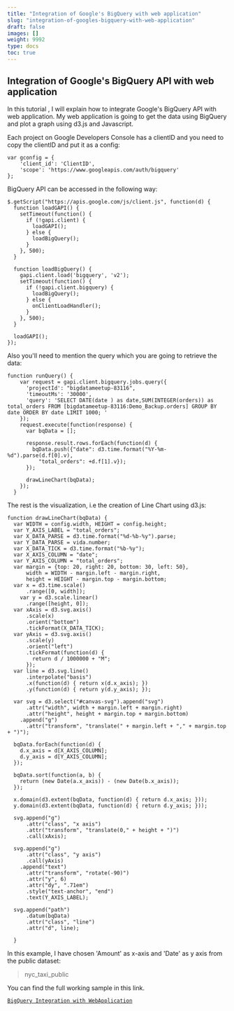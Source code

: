 ```yaml
---
title: "Integration of Google's BigQuery with web application"
slug: "integration-of-googles-bigquery-with-web-application"
draft: false
images: []
weight: 9992
type: docs
toc: true
---
```


## Integration of Google's BigQuery API with web application
In this tutorial , I will explain how to integrate Google's BigQuery API with web application. My web application is going to get the data using BigQuery and plot a graph using d3.js and Javascript.

Each project on Google Developers Console has a clientID and you need to copy the clientID and put it as a config:

    var gconfig = {
        'client_id': 'ClientID',
        'scope': 'https://www.googleapis.com/auth/bigquery'
    };

BigQuery API can be accessed in the following way:

    $.getScript("https://apis.google.com/js/client.js", function(d) {
      function loadGAPI() {
        setTimeout(function() {
          if (!gapi.client) {
            loadGAPI();
          } else {
            loadBigQuery();
          }
        }, 500);
      }
      
      function loadBigQuery() {
        gapi.client.load('bigquery', 'v2');
        setTimeout(function() {
          if (!gapi.client.bigquery) {
            loadBigQuery();
          } else {
            onClientLoadHandler();
          }
        }, 500);
      }
      
      loadGAPI();
    });

Also you'll need to mention the query which you are going to retrieve the data:

    function runQuery() {
        var request = gapi.client.bigquery.jobs.query({
          'projectId': "bigdatameetup-83116",
          'timeoutMs': '30000',
          'query': 'SELECT DATE(date ) as date,SUM(INTEGER(orders)) as total_orders FROM [bigdatameetup-83116:Demo_Backup.orders] GROUP BY date ORDER BY date LIMIT 1000; '
        });
        request.execute(function(response) {
          var bqData = [];
    
          response.result.rows.forEach(function(d) {
            bqData.push({"date": d3.time.format("%Y-%m-%d").parse(d.f[0].v),
              "total_orders": +d.f[1].v});
          });
          
          drawLineChart(bqData);
        });
      }

The rest is the visualization, i.e the creation of Line Chart using d3.js:

    function drawLineChart(bqData) {
      var WIDTH = config.width, HEIGHT = config.height;
      var Y_AXIS_LABEL = "total_orders";
      var X_DATA_PARSE = d3.time.format("%d-%b-%y").parse;
      var Y_DATA_PARSE = vida.number;
      var X_DATA_TICK = d3.time.format("%b-%y");
      var X_AXIS_COLUMN = "date";
      var Y_AXIS_COLUMN = "total_orders";
      var margin = {top: 20, right: 20, bottom: 30, left: 50},
          width = WIDTH - margin.left - margin.right,
          height = HEIGHT - margin.top - margin.bottom;
      var x = d3.time.scale()
          .range([0, width]);
        var y = d3.scale.linear()
          .range([height, 0]);
      var xAxis = d3.svg.axis()
          .scale(x)
          .orient("bottom")
          .tickFormat(X_DATA_TICK);
      var yAxis = d3.svg.axis()
          .scale(y)
          .orient("left")
          .tickFormat(function(d) {
            return d / 1000000 + "M";
          });
      var line = d3.svg.line()
          .interpolate("basis")
          .x(function(d) { return x(d.x_axis); })
          .y(function(d) { return y(d.y_axis); });
      
      var svg = d3.select("#canvas-svg").append("svg")
          .attr("width", width + margin.left + margin.right)
          .attr("height", height + margin.top + margin.bottom)
        .append("g")
          .attr("transform", "translate(" + margin.left + "," + margin.top + ")");
      
      bqData.forEach(function(d) {
        d.x_axis = d[X_AXIS_COLUMN];
        d.y_axis = d[Y_AXIS_COLUMN];
      });
      
      bqData.sort(function(a, b) {
        return (new Date(a.x_axis)) - (new Date(b.x_axis));
      });
      
      x.domain(d3.extent(bqData, function(d) { return d.x_axis; }));
      y.domain(d3.extent(bqData, function(d) { return d.y_axis; }));
      
      svg.append("g")
          .attr("class", "x axis")
          .attr("transform", "translate(0," + height + ")")
          .call(xAxis);
      
      svg.append("g")
          .attr("class", "y axis")
          .call(yAxis)
        .append("text")
          .attr("transform", "rotate(-90)")
          .attr("y", 6)
          .attr("dy", ".71em")
          .style("text-anchor", "end")
          .text(Y_AXIS_LABEL);
      
      svg.append("path")
          .datum(bqData)
          .attr("class", "line")
          .attr("d", line);
      
      }

In this example, I have chosen 'Amount' as x-axis and 'Date' as y axis from the public dataset:

> nyc_taxi_public

You can find the full working sample in this link. 

[`BigQuery Integration with WebApplication`][1]


  [1]: https://vida.io/documents/FXxufAWNPWuaPW5v2

